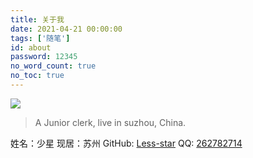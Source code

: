 ```yaml
---
title: 关于我
date: 2021-04-21 00:00:00
tags: ['随笔']
id: about
password: 12345
no_word_count: true
no_toc: true
---
```


![](https://cdn.jsdelivr.net/gh/Less-star/image-host/img/favicon.png)

> A Junior clerk, live in suzhou, China.

姓名：少星
现居：苏州
GitHub: [Less-star](https://github.com/Less-star)
QQ: [262782714](http://wpa.qq.com/msgrd?v=3&uin=262782714&site=qq&menu=yes)

